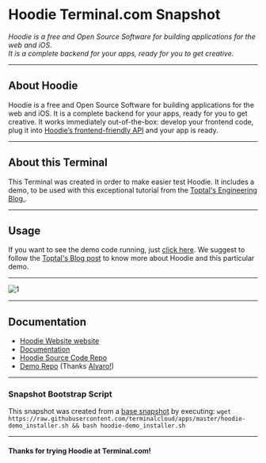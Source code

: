 # **Hoodie** Terminal.com Snapshot

*Hoodie is a free and Open Source Software for building applications for the web and iOS. \
It is a complete backend for your apps, ready for you to get creative.*

---

## About Hoodie

Hoodie is a free and Open Source Software for building applications for the web and iOS. 
It is a complete backend for your apps, ready for you to get creative. 
It works immediately out-of-the-box: develop your frontend code, plug it into [Hoodie’s frontend-friendly API](http://hood.ie/intro#get-started) and your app is ready.

---

## About this Terminal

This Terminal was created in order to make easier test Hoodie.
It includes a demo, to be used with this exceptional tutorial from the [Toptal's Engineering Blog.](http://www.toptal.com/front-end/introducing-hoodie-full-stack-app-development-for-front-end-developers).


---

## Usage

If you want to see the demo code running, just [click here](https://terminalservername-6004.terminal.com).
We suggest to follow the [Toptal's Blog post](http://www.toptal.com/front-end/introducing-hoodie-full-stack-app-development-for-front-end-developers) 
to know more about Hoodie and this particular demo.


---

![1]()

---

## Documentation

- [Hoodie Website website](http://hood.ie)
- [Documentation](http://docs.hood.ie/en)
- [Hoodie Source Code Repo](http://github.com/hoodiehq)
- [Demo Repo](https://github.com/oliveiraa/blog-toptalCommunity) (Thanks [Alvaro!](https://github.com/oliveiraa))

---

### Snapshot Bootstrap Script

This snapshot was created from a [base snapshot](https://www.terminal.com/tiny/FzpHiTXG1K) by executing:
`wget https://raw.githubusercontent.com/terminalcloud/apps/master/hoodie-demo_installer.sh && bash hoodie-demo_installer.sh`

---

#### Thanks for trying Hoodie at Terminal.com!
